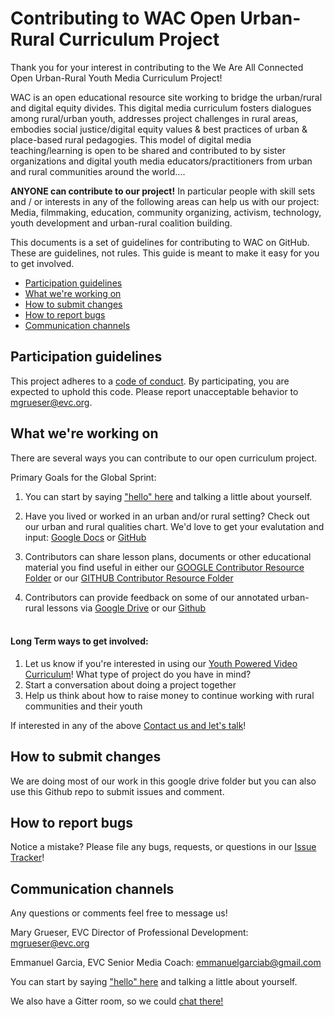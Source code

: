# Contributing to WAC Open Urban-Rural Curriculum Project

Thank you for your interest in contributing to the We Are All Connected Open Urban-Rural Youth Media Curriculum Project! 

WAC is an open educational resource site working to bridge the urban/rural and digital equity divides. This digital media curriculum fosters dialogues among rural/urban youth, addresses project challenges in rural areas, embodies social justice/digital equity values & best practices of urban & place-based rural pedagogies. This model of digital media teaching/learning is open to be shared and contributed to by sister organizations and digital youth media educators/practitioners from urban and rural communities around the world....


**ANYONE can contribute to our project!**
In particular people with skill sets and / or interests in any of the following areas can help us with our project:
Media, filmmaking, education, community organizing, activism, technology, youth development and urban-rural coalition building. 

This documents is a set of guidelines for contributing to WAC on GitHub. These are guidelines, not rules. This guide is meant to make it easy for you to get involved.

* [Participation guidelines](#participation-guidelines)
* [What we're working on](#what-were-working-on)
* [How to submit changes](#how-to-submit-changes)
* [How to report bugs](#how-to-report-bugs)
* [Communication channels](#communication-channels)

## Participation guidelines

This project adheres to a [code of conduct](CODE_OF_CONDUCT.md). By participating, you are expected to uphold this code. Please report unacceptable behavior to mgrueser@evc.org.

## What we're working on
There are several ways you can contribute to our open curriculum project.

Primary Goals for the Global Sprint:
1. You can start by saying ["hello" here](https://github.com/EducationalVideoCenter/WAC/issues/5) and talking a little about yourself.

2. Have you lived or worked in an urban and/or rural setting? Check out our urban and rural qualities chart. We'd love to get your evalutation and input: [Google Docs](https://docs.google.com/document/d/1MAswOOi1dCkss9z91yVW3Ie8K4TyYpJ6XqAW_AlGVxY/edit) 
or
[GitHub](https://github.com/EducationalVideoCenter/WAC/blob/master/YPV%20Curriculum/Markdown%20Annotated%20Lessons/Urban%20and%20Rural%20Characteristics.md)

1. Contributors can share lesson plans, documents or other educational material you find useful in either our [GOOGLE Contributor Resource Folder](https://drive.google.com/drive/folders/1FZu6nEJjj0ZaGJmOw8c4chVAC5sx1FgB?usp=sharing) or our [GITHUB Contributor Resource Folder](https://github.com/EducationalVideoCenter/WAC/tree/master/Contributor%20Resource%20Folder) 


2. Contributors can provide feedback on some of our annotated urban-rural lessons via [Google Drive](https://drive.google.com/drive/folders/1awuFaVIX5OQVmXiw8nV99NdoThgoI-kc) or our [Github](https://github.com/EducationalVideoCenter/WAC/tree/master/YPV%20Curriculum/Markdown%20Annotated%20Lessons) 
<br><br>

#### Long Term ways to get involved:
1. Let us know if you're interested in using our [Youth Powered Video Curriculum](https://github.com/EducationalVideoCenter/WAC/blob/master/YPV%20Curriculum/Full%20Curriculum.md)! What type of project do you have in mind?
2. Start a conversation about doing a project together 
3. Help us think about how to raise money to continue working with rural communities and their youth

If interested in any of the above [Contact us and let's talk](#communication-channels)!


## How to submit changes

We are doing most of our work in this google drive folder but you can also use this Github repo to submit issues and comment.


## How to report bugs

Notice a mistake? Please file any bugs, requests, or questions in our [Issue Tracker](https://github.com/EducationalVideoCenter/WAC/issues/2)!

## Communication channels

Any questions or comments feel free to message us!

Mary Grueser, EVC Director of Professional Development:  mgrueser@evc.org

Emmanuel Garcia, EVC Senior Media Coach: emmanuelgarciab@gmail.com

You can start by saying ["hello" here](https://github.com/EducationalVideoCenter/WAC/issues/5) and talking a little about yourself.

We also have a Gitter room, so we could [chat there!](https://gitter.im/EducationalVideoCenter/Lobby)
